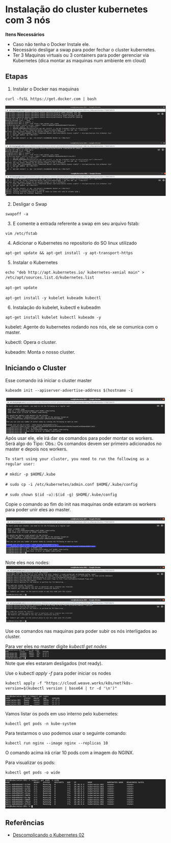# Instalação do cluster kubernetes com 3 nós

**Itens Necessários**  
* Caso não tenha o Docker Instale ele.
* Necessário desligar a swap para poder fechar o cluster kubernetes.
* Ter 3 Maquinas virtuais ou 3 containers para poder gerenciar via Kubernetes (dica montar as maquinas num ambiente em cloud)  

## Etapas 

1. Instalar o Docker nas maquinas
```
curl -fsSL https://get.docker.com | bash
```
![](images/kubernetes_1.png)

2. Desligar o Swap
```
swapoff -a
```
3. E comente a entrada referente a swap em seu arquivo fstab:
```
vim /etc/fstab
```
4. Adicionar o Kubernetes no repositorio do SO linux utilizado
```
apt-get update && apt-get install -y apt-transport-https

```

5. Instalar o Kubernetes

```
echo "deb http://apt.kubernetes.io/ kubernetes-xenial main" > /etc/apt/sources.list.d/kubernetes.list

apt-get update

apt-get install -y kubelet kubeadm kubectl
```
6. Instalação do kubelet, kubectl e kubeadm
```
apt-get install kubelet kubectl kubeadm -y
```

kubelet: Agente do kubernetes rodando nos nós, ele se comunica com o master.

kubectl: Opera o cluster.

kubeadm: Monta o nosso cluster.

## Iniciando o Cluster
Esse comando irá iniciar o cluster master
```
kubeadm init --apiserver-advertise-address $(hostname -i
```
![](images/kubernetes_2.png)
Após usar ele, ele irá dar os comandos para poder montar os workers.  
Será algo do Tipo: 
Obs.: Os comandos devem ser primeiro adicionados no master e depois nos workers.  

```
To start using your cluster, you need to run the following as a regular user:

# mkdir -p $HOME/.kube

# sudo cp -i /etc/kubernetes/admin.conf $HOME/.kube/config

# sudo chown $(id -u):$(id -g) $HOME/.kube/config
```
Copie o comando ao fim do init nas maquinas onde estaram os workers para poder unir eles ao master.  

![](images/kubernetes_3.png)

Note eles nos nodes:  
![](images/kubernetes_4.png)
![](images/kubernetes_5.png)  

Use os comandos nas maquinas para poder subir os nós interligados ao cluster.  

Para ver eles no master digite *kubectl get nodes*  
![](images/kubernetes_6.png)  
Note que eles estaram desligados (not ready).  

Use o kubectl *apply -f* para poder iniciar os nodes
```
kubectl apply -f "https://cloud.weave.works/k8s/net?k8s-version=$(kubectl version | base64 | tr -d '\n')"
```
![](images/kubernetes_7.png)


Vamos listar os pods em uso interno pelo kubernetes:
 
```
kubectl get pods -n kube-system
```


Para testarmos o uso podemos usar o seguinte comando: 

```
kubectl run nginx --image nginx --replicas 10
```
O comando acima irá criar 10 pods com a imagem do NGINX.  

Para visualizar os pods:  
```
kubectl get pods -o wide
```
![](images/kubernetes_8.png)


## Referências

* [Descomplicando o Kubernetes 02](https://www.linuxtips.io/post/descomplicando-o-kubernetes-02)